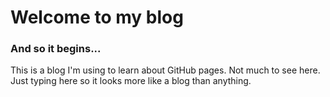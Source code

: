 # Welcome to my blog

### And so it begins...

This is a blog I'm using to learn about GitHub pages. Not much to see here. Just typing here so it looks more like a blog than anything.
